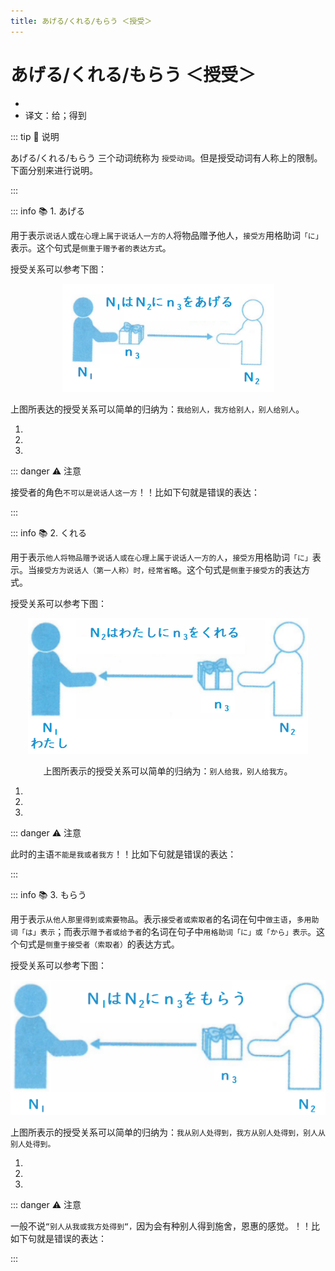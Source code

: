```yaml
---
title: あげる/くれる/もらう ＜授受＞
---
```


# あげる/くれる/もらう ＜授受＞

* <grammer-content sentence="意义：表达人与人之间**物品**的授受；" />
* 译文：给；得到

::: tip :bookmark: 说明

あげる/くれる/もらう 三个动词统称为 `授受动词`。但是授受动词有人称上的限制。下面分别来进行说明。

:::

::: info :books: 1. あげる

用于表示`说话人`或`在心理上属于说话人一方的人`将物品赠予他人，`接受方`用格助词`「に」`表示。这个句式是`侧重于赠予者的表达方式`。

**<grammer-content sentence="接续方式为： N1〈赠予〉は N2〈接受者〉に n3〈所赠物品〉を + **あげる**" />**

授受关系可以参考下图：

<div align="center">

![あげる](../../../public/imgs/1-12-1.png)

</div>

上图所表达的授受关系可以简单的归纳为：`我给别人，我方给别人，别人给别人`。

<div class="bunpou-block">

1. <grammer-content id='1-12-06-0' sentence="いろいろな[男/おとこ]の[人/ひと]が（[かぐや姫/かぐやひめ]に）プレゼントを**あげました**。**(第三者 ⇒ 第三者)**" trans="各种各样的男人送了辉夜姬礼物。" />
2. <grammer-content id='1-12-06-1' sentence="[私/わたし]は[恋人/こいびと]に[花/はな]を**あげました**。**(说话人 ⇒ 第三者)**" trans="我给对象送了花。" />
3. <grammer-content id='1-12-06-2' sentence="[王/おう]さん、[母/はは]の[日/にち]に[何/なん]かプレゼントを**あげますか。(听话人 ⇒ 第三者)**" trans="小王，母亲节送什么礼物呢。" />

</div>

::: danger :warning: 注意

接受者的角色`不可以是说话人这一方`！！比如下句就是错误的表达：

<div class="bunpou-block">

<grammer-content sentence="[田中/やまだ]さんは[私/わたし]にプレゼントをあげました。❌" />

</div>

:::

::: info :books: 2. くれる

用于表示`他人将物品赠予说话人或在心理上属于说话人一方的人`，`接受方`用格助词`「に」`表示。当`接受方为说话人（第一人称）时，经常省略`。这个句式是`侧重于接受方`的表达方式。

**<grammer-content sentence="接续方式为： N2〈赠予者）は N1〈接受者〉に n3〈所赠物品〉を + **くれる**" />**

授受关系可以参考下图：

<div align="center">

![くれる](../../../public/imgs/1-12-2.png)

上图所表示的授受关系可以简单的归纳为：`别人给我，别人给我方`。

</div>

<div class="bunpou-block">

1. <grammer-content id='1-12-06-3' sentence='お[正月/しょうがつ]に[祖母/そぼ]がお[年玉/としだま]を**くれました。(第三者⇒说话人)**' trans='过年的时候祖母给了我压岁钱。' />
2. <grammer-content id='1-12-06-4' sentence='これは[姉/ねえ]が**くれた**プレゼントです。**(第三者⇒说话人)**' trans='这是姐姐送给我的礼物。' />
3. <grammer-content id='1-12-06-5' sentence='[去年/きょねん]お[姉/ねえ]ちゃんが**くれた**ノートを[今/いま]も[使っ/つかっ]ています。**(听话人⇒说话人)**' trans='去年姐姐给我的笔记本，我现在还在用。' />

</div>

::: danger :warning: 注意

此时的主语`不能是我或者我方`！！比如下句就是错误的表达：

<div class="bunpou-block">

<grammer-content sentence="[私/わたし]は[田中.やまだ]さんにプレゼントをくれました。❌" />

</div>

:::

::: info :books: 3. もらう

用于表示`从他人那里得到或索要物品`。表示`接受者或索取者`的名词在句中`做主语`，`多用助词「は」表示`；而表示`赠予者或给予者`的名词在句子中`用格助词「に」或「から」表示`。这个句式是`侧重于接受者（索取者）`的表达方式。

**<grammer-content sentence="接续方式为： N1〈接受者 / 索取者）は　 N2〈赠予者〉に／から　 n3（所赠物品〉を　+　**もらう**" />**

授受关系可以参考下图：

<div align="center">

![くれる](../../../public/imgs/1-12-3.png)

</div>

上图所表示的授受关系可以简单的归纳为：`我从别人处得到，我方从别人处得到，别人从别人处得到。`

<div class="bunpou-block">

1. <grammer-content id='1-12-06-6' sentence='[私/わたし]は[上司/じょうし]からプレゼントを**もらう。（我←别人）**' trans='我从上司那里得到礼物。' />
2. <grammer-content id='1-12-06-7' sentence='[兄/あに]は[彼/かれ]の[友達/ともだち]に[新しい/あたらしい]スマホを**もらう。（我方←别人）**' trans='哥哥向他的朋友要了一部新手机。' />
3. <grammer-content id='1-12-06-8' sentence='[張/ちょう]さんは[呉/ご]さんから[漫画/まんが]を**もらう。（别人←别人）**' trans='小张从吴先生那里得到漫画。' />

</div>

::: danger :warning: 注意

一般不说`“别人从我或我方处得到“，`因为会有种别人得到施舍，恩惠的感觉。！！比如下句就是错误的表达：

<div class="bunpou-block">

<grammer-content sentence="[田中/やまだ]さんは[私/わたし]にプレゼントをもらいました。❌" />

</div>

:::

